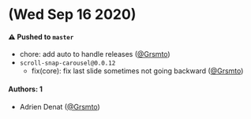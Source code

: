 # (Wed Sep 16 2020)

#### ⚠️ Pushed to `master`

- chore: add auto to handle releases ([@Grsmto](https://github.com/Grsmto))
- `scroll-snap-carousel@0.0.12`
  - fix(core): fix last slide sometimes not going backward ([@Grsmto](https://github.com/Grsmto))

#### Authors: 1

- Adrien Denat ([@Grsmto](https://github.com/Grsmto))
